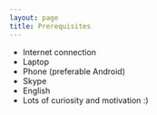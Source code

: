 ```yaml
---
layout: page
title: Prerequisites
---
```


* Internet connection
* Laptop
* Phone (preferable Android)
* Skype
* English
* Lots of curiosity and motivation :)
